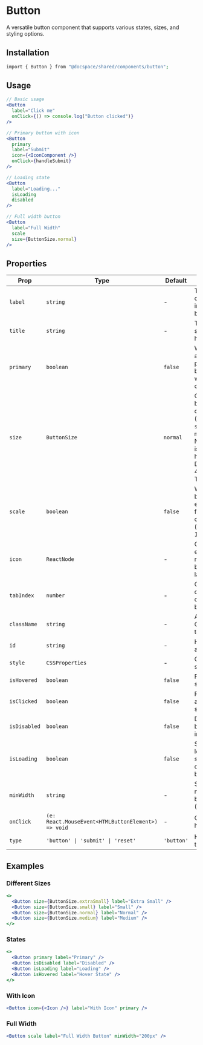 # Button

A versatile button component that supports various states, sizes, and styling options.

## Installation

```bash
import { Button } from "@docspace/shared/components/button";
```

## Usage

```jsx
// Basic usage
<Button
  label="Click me"
  onClick={() => console.log("Button clicked")}
/>

// Primary button with icon
<Button
  primary
  label="Submit"
  icon={<IconComponent />}
  onClick={handleSubmit}
/>

// Loading state
<Button
  label="Loading..."
  isLoading
  disabled
/>

// Full width button
<Button
  label="Full Width"
  scale
  size={ButtonSize.normal}
/>
```

## Properties

| Prop           | Type                                               | Default    | Description                                                                                                                        |
| -------------- | -------------------------------------------------- | ---------- | ---------------------------------------------------------------------------------------------------------------------------------- |
| `label`        | `string`                                           | -          | Text content displayed inside the button                                                                                           |
| `title`        | `string`                                           | -          | Tooltip text shown on hover                                                                                                        |
| `primary`      | `boolean`                                          | `false`    | When true, applies primary button styling with brand colors                                                                        |
| `size`         | `ButtonSize`                                       | `normal`   | Controls button dimensions (`extraSmall`, `small`, `normal`, `medium`). Normal size is 36px height on Desktop, 40px on Touchscreen |
| `scale`        | `boolean`                                          | `false`    | When true, button width expands to fill its container (width: 100%)                                                                |
| `icon`         | `ReactNode`                                        | -          | Optional icon element rendered before the label                                                                                    |
| `tabIndex`     | `number`                                           | -          | Overrides the default tab order of the button                                                                                      |
| `className`    | `string`                                           | -          | Additional CSS classes to apply                                                                                                    |
| `id`           | `string`                                           | -          | HTML id attribute                                                                                                                  |
| `style`        | `CSSProperties`                                    | -          | Custom inline styles                                                                                                               |
| `isHovered`    | `boolean`                                          | `false`    | Forces hover state display                                                                                                         |
| `isClicked`    | `boolean`                                          | `false`    | Forces active/clicked state display                                                                                                |
| `isDisabled`   | `boolean`                                          | `false`    | Disables button interactions                                                                                                       |
| `isLoading`    | `boolean`                                          | `false`    | Shows loading spinner and disables button                                                                                          |
| `minWidth`     | `string`                                           | -          | Sets minimum button width (CSS value)                                                                                              |
| `onClick`      | `(e: React.MouseEvent<HTMLButtonElement>) => void` | -          | Click event handler                                                                                                                |
| `type`         | `'button' \| 'submit' \| 'reset'`                  | `'button'` | HTML button type attribute                                                                                                         |

## Examples

### Different Sizes

```jsx
<>
  <Button size={ButtonSize.extraSmall} label="Extra Small" />
  <Button size={ButtonSize.small} label="Small" />
  <Button size={ButtonSize.normal} label="Normal" />
  <Button size={ButtonSize.medium} label="Medium" />
</>
```

### States

```jsx
<>
  <Button primary label="Primary" />
  <Button isDisabled label="Disabled" />
  <Button isLoading label="Loading" />
  <Button isHovered label="Hover State" />
</>
```

### With Icon

```jsx
<Button icon={<Icon />} label="With Icon" primary />
```

### Full Width

```jsx
<Button scale label="Full Width Button" minWidth="200px" />
```
